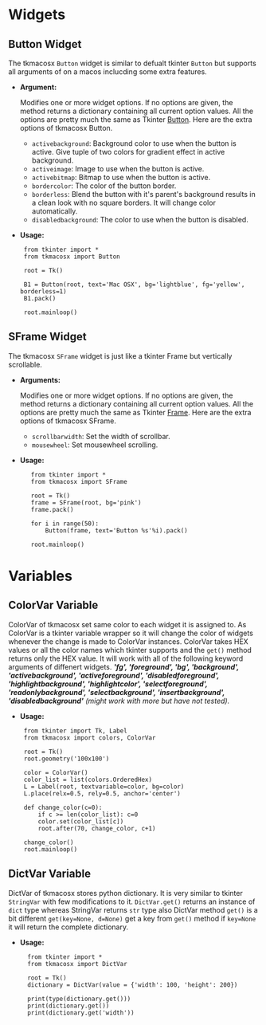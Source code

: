 
# Widgets

## Button Widget

The tkmacosx `Button` widget is similar to defualt tkinter `Button` but supports all arguments of on a macos inclucding some extra features. 

 - **Argument:**
 
    Modifies one or more widget options. If no options are given, the method returns a dictionary containing all current option values. All the options are pretty much the same as Tkinter [Button](https://effbot.org/tkinterbook/button.htm). Here are the extra options of tkmacosx Button.
 
    * `activebackground`: Background color to use when the button is active. Give tuple of two colors for gradient effect in active background.
    * `activeimage`: Image to use when the button is active.
    * `activebitmap`: Bitmap to use when the button is active.
    * `bordercolor`: The color of the button border.
    * `borderless`: Blend the button with it's parent's background results in a clean look with no square borders. It will change color automatically.
    * `disabledbackground`: The color to use when the button is disabled.
 
 - **Usage:**
        
        from tkinter import *
        from tkmacosx import Button
        
        root = Tk()
   
        B1 = Button(root, text='Mac OSX', bg='lightblue', fg='yellow', borderless=1)
        B1.pack()
       
        root.mainloop()
    
    
## SFrame Widget

The tkmacosx `SFrame` widget is just like a tkinter Frame but vertically scrollable.

 - **Arguments:**

    Modifies one or more widget options. If no options are given, the method returns a dictionary containing all current option values. All the options are pretty much the same as Tkinter [Frame](https://effbot.org/tkinterbook/frame.htm). Here are the extra options of tkmacosx SFrame.
    
    * `scrollbarwidth`: Set the width of scrollbar.
    * `mousewheel`: Set mousewheel scrolling.
  
 - **Usage:**

          from tkinter import *
          from tkmacosx import SFrame
          
          root = Tk()
          frame = SFrame(root, bg='pink')
          frame.pack()
          
          for i in range(50):
              Button(frame, text='Button %s'%i).pack()
          
          root.mainloop()


# Variables

## ColorVar Variable

ColorVar of tkmacosx set same color to each widget it is assigned to. As ColorVar is a tkinter variable wrapper so it will change the color of widgets whenever the change is made to ColorVar instances. ColorVar takes HEX values or all the color names which tkinter supports and the `get()` method returns only the HEX value. It will work with all of the following keyword arguments of diffenert widgets. ***'fg', 'foreground', 'bg', 'background', 'activebackground', 'activeforeground', 'disabledforeground', 'highlightbackground', 'highlightcolor', 'selectforeground', 'readonlybackground', 'selectbackground', 'insertbackground', 'disabledbackground'*** *(might work with more but have not tested).*
  
 - **Usage:**
    
        from tkinter import Tk, Label
        from tkmacosx import colors, ColorVar
        
        root = Tk()
        root.geometry('100x100')
        
        color = ColorVar()
        color_list = list(colors.OrderedHex)
        L = Label(root, textvariable=color, bg=color)
        L.place(relx=0.5, rely=0.5, anchor='center')
        
        def change_color(c=0):
            if c >= len(color_list): c=0
            color.set(color_list[c])
            root.after(70, change_color, c+1)
            
        change_color()
        root.mainloop()

## DictVar Variable

DictVar of tkmacosx stores python dictionary. It is very similar to tkinter `StringVar` with few modifications to it. `DictVar.get()` returns an instance of `dict` type whereas StringVar returns `str` type also DictVar method `get()` is a bit different `get(key=None, d=None)` get a key from `get()` method if `key=None` it will return the complete dictionary.

 - **Usage:**
  
         from tkinter import *
         from tkmacosx import DictVar

         root = Tk()
         dictionary = DictVar(value = {'width': 100, 'height': 200})

         print(type(dictionary.get()))
         print(dictionary.get())
         print(dictionary.get('width'))
